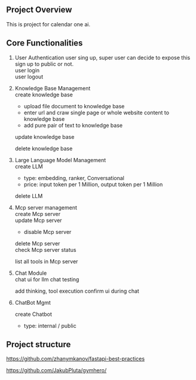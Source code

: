 ## Project Overview
This is project for calendar one ai. 

## Core Functionalities

1. User Authentication
    user sing up, super user can decide to expose this sign up to public or not.  
    user login   
    user logout  

2. Knowledge Base Management  
    create knowledge base  
    - upload file document to knowledge base  
    - enter url and craw single page or whole website content to knowledge base  
    - add pure pair of text to knowledge base  

    update knowledge base

    delete knowledge base


3. Large Language Model Management  
    create LLM 
     - type: embedding, ranker, Conversational
     - price: input token per 1 Million, output token per 1 Million

    delete LLM


4. Mcp server management  
    create Mcp server  
    update Mcp server
    - disable Mcp server   
    
    delete Mcp server  
    check Mcp server status

    list all tools in Mcp server


5. Chat Module  
    chat ui for llm chat testing

    add thinking, tool execution confirm ui during chat

6. ChatBot Mgmt

    create Chatbot  
    - type: internal / public

## Project structure

https://github.com/zhanymkanov/fastapi-best-practices


https://github.com/JakubPluta/gymhero/